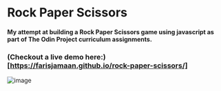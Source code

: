 # Rock Paper Scissors

#### My attempt at building a Rock Paper Scissors game using javascript as part of The Odin Project curriculum assignments.

### (Checkout a live demo here:)[https://farisjamaan.github.io/rock-paper-scissors/]

![image](https://github.com/farisjamaan/rock-paper-scissors/assets/98811505/9d65756c-b4fe-4a3a-be8f-e14caebfee3c)
